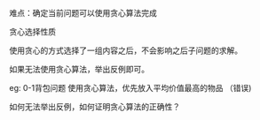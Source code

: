 难点：确定当前问题可以使用贪心算法完成

贪心选择性质

使用贪心的方式选择了一组内容之后，不会影响之后子问题的求解。

如果无法使用贪心算法，举出反例即可。

eg: 0-1背包问题 使用贪心算法，优先放入平均价值最高的物品 （错误)

如何无法举出反例，如何证明贪心算法的正确性？

